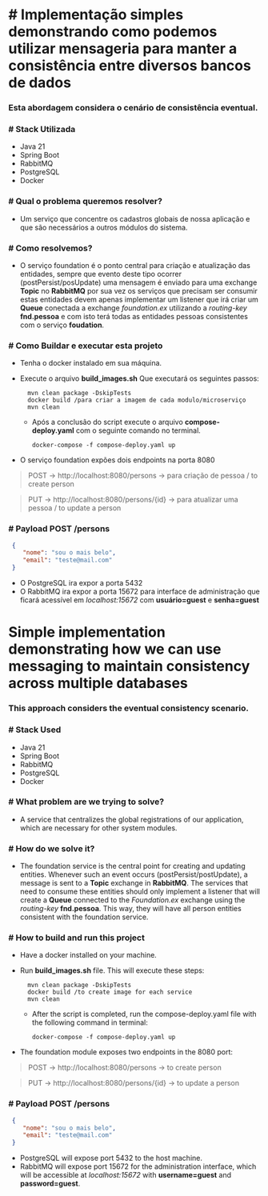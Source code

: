 # # Implementação simples demonstrando como podemos utilizar mensageria para manter a consistência entre diversos bancos de dados
### Esta abordagem considera o cenário de consistência eventual.

### # Stack Utilizada
* Java 21
* Spring Boot
* RabbitMQ
* PostgreSQL
* Docker

### # Qual o problema queremos resolver?
* Um serviço que concentre os cadastros globais de nossa aplicação e que são necessários a outros módulos do sistema.

### # Como resolvemos?
* O serviço foundation é o ponto central para criação e atualização das entidades, sempre que evento deste tipo ocorrer (postPersist/posUpdate) uma mensagem é
enviado para uma exchange **Topic** no **RabbitMQ** por sua vez os serviços que precisam ser consumir estas entidades devem apenas implementar um listener que
irá criar um **Queue** conectada a exchange *foundation.ex* utilizando a *routing-key* **fnd.pessoa** e com isto terá todas as entidades pessoas consistentes
com o serviço **foudation**.

### # Como Buildar e executar esta projeto

* Tenha o docker instalado em sua máquina.

* Execute o arquivo **build_images.sh** Que executará os seguintes passos:

        mvn clean package -DskipTests
        docker build /para criar a imagem de cada modulo/microserviço 
        mvn clean
        
  * Após a conclusão do script execute o arquivo **compose-deploy.yaml** com o seguinte comando no terminal.

        docker-compose -f compose-deploy.yaml up

* O serviço foundation expões dois endpoints na porta 8080
> POST -> http://localhost:8080/persons  -> para criação de pessoa / to create person

> PUT -> http://localhost:8080/persons/{id} -> para atualizar uma pessoa / to update a person

### # Payload POST /persons
``` json
 {
    "nome": "sou o mais belo",
    "email": "teste@mail.com"
 }
```
* O PostgreSQL ira expor a porta 5432
* O RabbitMQ ira expor a porta 15672 para interface de administração que ficará acessível em *localhost:15672* com **usuário=guest** e **senha=guest**


# Simple implementation demonstrating how we can use messaging to maintain consistency across multiple databases
### This approach considers the eventual consistency scenario.

### # Stack Used
* Java 21
* Spring Boot
* RabbitMQ
* PostgreSQL
* Docker

### # What problem are we trying to solve?
* A service that centralizes the global registrations of our application, which are necessary for other system modules.

### # How do we solve it?
* The foundation service is the central point for creating and updating entities. Whenever such an event occurs (postPersist/postUpdate),
  a message is sent to a **Topic** exchange in **RabbitMQ**. The services that need to consume these entities should only implement a listener that
  will create a **Queue** connected to the *Foundation.ex* exchange using the *routing-key* **fnd.pessoa**. This way, they will have all person entities
  consistent with the foundation service.

### # How to build and run this project

* Have a docker installed on your machine.

* Run **build_images.sh** file. This will execute these steps:

        mvn clean package -DskipTests
        docker build /to create image for each service 
        mvn clean

  * After the script is completed, run the compose-deploy.yaml file with the following command in terminal:

        docker-compose -f compose-deploy.yaml up

* The foundation module exposes two endpoints in the 8080 port:
> POST -> http://localhost:8080/persons  -> to create person

> PUT -> http://localhost:8080/persons/{id} -> to update a person

### # Payload POST /persons
``` json
 {
    "nome": "sou o mais belo",
    "email": "teste@mail.com"
 }
```

* PostgreSQL will expose port 5432 to the host machine.
* RabbitMQ will expose port 15672 for the administration interface, which will be accessible at *localhost:15672* with **username=guest** and **password=guest**.